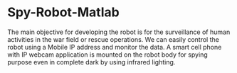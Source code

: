 # Spy-Robot-Matlab
The main objective for developing the robot is for the surveillance of human activities in the war field or rescue operations. We can easily control the robot using a Mobile IP address and monitor the data. A smart cell phone with IP webcam application is mounted on the robot body for spying purpose even in complete dark by using infrared lighting.
